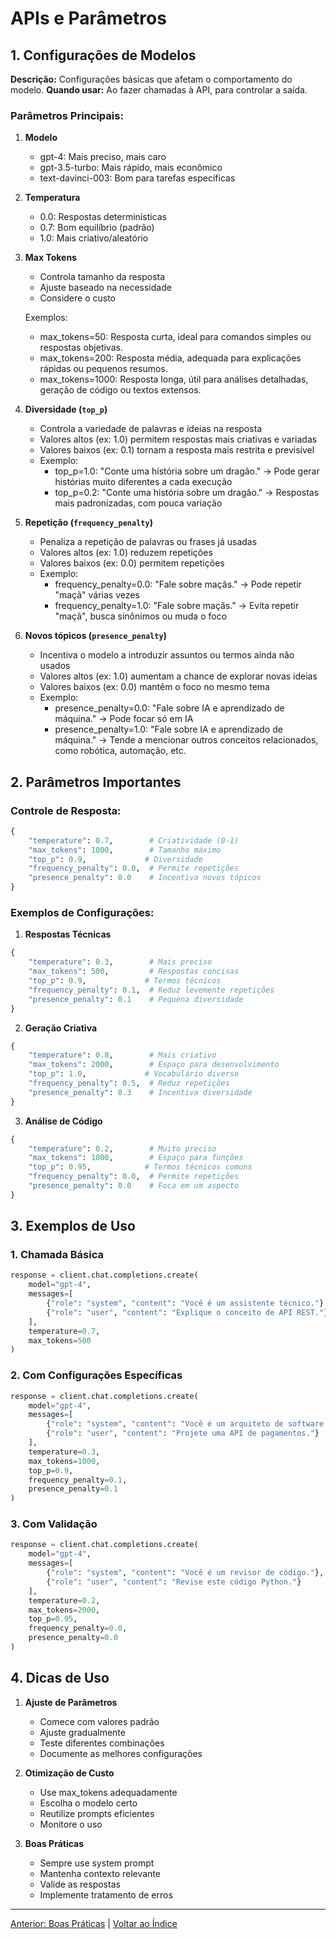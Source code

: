 # APIs e Parâmetros

## 1. Configurações de Modelos

**Descrição:** Configurações básicas que afetam o comportamento do modelo.
**Quando usar:** Ao fazer chamadas à API, para controlar a saída.

### Parâmetros Principais:
1. **Modelo**
   - gpt-4: Mais preciso, mais caro
   - gpt-3.5-turbo: Mais rápido, mais econômico
   - text-davinci-003: Bom para tarefas específicas

2. **Temperatura**
   - 0.0: Respostas determinísticas
   - 0.7: Bom equilíbrio (padrão)
   - 1.0: Mais criativo/aleatório

3. **Max Tokens**
   - Controla tamanho da resposta
   - Ajuste baseado na necessidade
   - Considere o custo
   
   Exemplos:
   - max_tokens=50: Resposta curta, ideal para comandos simples ou respostas objetivas.
   - max_tokens=200: Resposta média, adequada para explicações rápidas ou pequenos resumos.
   - max_tokens=1000: Resposta longa, útil para análises detalhadas, geração de código ou textos extensos.

4. **Diversidade (`top_p`)**
   - Controla a variedade de palavras e ideias na resposta
   - Valores altos (ex: 1.0) permitem respostas mais criativas e variadas
   - Valores baixos (ex: 0.1) tornam a resposta mais restrita e previsível
   - Exemplo:
     - top_p=1.0: "Conte uma história sobre um dragão." → Pode gerar histórias muito diferentes a cada execução
     - top_p=0.2: "Conte uma história sobre um dragão." → Respostas mais padronizadas, com pouca variação

5. **Repetição (`frequency_penalty`)**
   - Penaliza a repetição de palavras ou frases já usadas
   - Valores altos (ex: 1.0) reduzem repetições
   - Valores baixos (ex: 0.0) permitem repetições
   - Exemplo:
     - frequency_penalty=0.0: "Fale sobre maçãs." → Pode repetir "maçã" várias vezes
     - frequency_penalty=1.0: "Fale sobre maçãs." → Evita repetir "maçã", busca sinônimos ou muda o foco

6. **Novos tópicos (`presence_penalty`)**
   - Incentiva o modelo a introduzir assuntos ou termos ainda não usados
   - Valores altos (ex: 1.0) aumentam a chance de explorar novas ideias
   - Valores baixos (ex: 0.0) mantêm o foco no mesmo tema
   - Exemplo:
     - presence_penalty=0.0: "Fale sobre IA e aprendizado de máquina." → Pode focar só em IA
     - presence_penalty=1.0: "Fale sobre IA e aprendizado de máquina." → Tende a mencionar outros conceitos relacionados, como robótica, automação, etc.

## 2. Parâmetros Importantes

### Controle de Resposta:
```python
{
    "temperature": 0.7,        # Criatividade (0-1)
    "max_tokens": 1000,        # Tamanho máximo
    "top_p": 0.9,             # Diversidade
    "frequency_penalty": 0.0,  # Permite repetições
    "presence_penalty": 0.0    # Incentiva novos tópicos
}
```

### Exemplos de Configurações:

1. **Respostas Técnicas**
```python
{
    "temperature": 0.3,        # Mais preciso
    "max_tokens": 500,         # Respostas concisas
    "top_p": 0.9,             # Termos técnicos
    "frequency_penalty": 0.1,  # Reduz levemente repetições
    "presence_penalty": 0.1    # Pequena diversidade
}
```

2. **Geração Criativa**
```python
{
    "temperature": 0.8,        # Mais criativo
    "max_tokens": 2000,        # Espaço para desenvolvimento
    "top_p": 1.0,             # Vocabulário diverso
    "frequency_penalty": 0.5,  # Reduz repetições
    "presence_penalty": 0.3    # Incentiva diversidade
}
```

3. **Análise de Código**
```python
{
    "temperature": 0.2,        # Muito preciso
    "max_tokens": 1000,        # Espaço para funções
    "top_p": 0.95,            # Termos técnicos comuns
    "frequency_penalty": 0.0,  # Permite repetições
    "presence_penalty": 0.0    # Foca em um aspecto
}
```

## 3. Exemplos de Uso

### 1. Chamada Básica
```python
response = client.chat.completions.create(
    model="gpt-4",
    messages=[
        {"role": "system", "content": "Você é um assistente técnico."},
        {"role": "user", "content": "Explique o conceito de API REST."}
    ],
    temperature=0.7,
    max_tokens=500
)
```

### 2. Com Configurações Específicas
```python
response = client.chat.completions.create(
    model="gpt-4",
    messages=[
        {"role": "system", "content": "Você é um arquiteto de software."},
        {"role": "user", "content": "Projete uma API de pagamentos."}
    ],
    temperature=0.3,
    max_tokens=1000,
    top_p=0.9,
    frequency_penalty=0.1,
    presence_penalty=0.1
)
```

### 3. Com Validação
```python
response = client.chat.completions.create(
    model="gpt-4",
    messages=[
        {"role": "system", "content": "Você é um revisor de código."},
        {"role": "user", "content": "Revise este código Python."}
    ],
    temperature=0.2,
    max_tokens=2000,
    top_p=0.95,
    frequency_penalty=0.0,
    presence_penalty=0.0
)
```

## 4. Dicas de Uso

1. **Ajuste de Parâmetros**
   - Comece com valores padrão
   - Ajuste gradualmente
   - Teste diferentes combinações
   - Documente as melhores configurações

2. **Otimização de Custo**
   - Use max_tokens adequadamente
   - Escolha o modelo certo
   - Reutilize prompts eficientes
   - Monitore o uso

3. **Boas Práticas**
   - Sempre use system prompt
   - Mantenha contexto relevante
   - Valide as respostas
   - Implemente tratamento de erros

---

[Anterior: Boas Práticas](05_boas_praticas.md) | [Voltar ao Índice](../README.md) 